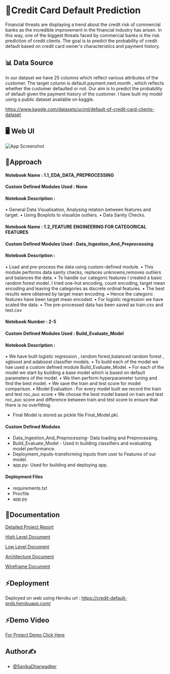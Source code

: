 # 💸Credit Card Default Prediction

Financial threats are displaying a trend about the credit risk of commercial banks as the incredible improvement in the financial industry has arisen. In this way, one of the biggest threats faced by commercial banks is the risk prediction of credit clients. The goal is to predict the probability of credit default based on credit card owner's characteristics and payment history.





## 📊 Data Source
In our dataset we have 25 columns which reflect various attributes
of the customer. The target column is default.payment.next.month , which reflects whether the customer defaulted or not.
Our aim is to predict the probability of default given the payment history of the customer.
I have built my model using a public dataset available on kaggle.

https://www.kaggle.com/datasets/uciml/default-of-credit-card-clients-dataset

## 🖥 Web UI

![App Screenshot](https://media.giphy.com/media/3xTgcAJ5QW9W6DOLqZ/giphy.gif)

## 🎯Approach

#### Notebook Name : 1.1_EDA_DATA_PREPROCESSING
#### Custom Defined Modules Used : None
#### Notebook Description :
•	General Data Visualisation, Analysing relation between features and target.
•	Using Boxplots to visualize outliers.
•	Data Sanity Checks.

#### Notebook Name : 1.2_FEATURE ENGINEERING FOR CATEGORICAL FEATURES

#### Custom Defined Modules Used : Data_Ingestion_And_Preprocessing

#### Notebook Description :

•	Load and pre-process the data using custom-defined module.
•	This module performs data sanity checks, replaces unknowns,removes outliers and balances the data. 
•	To handle our categoric features I created a basic random forest model. I tried one-hot encoding, count encoding, target mean encoding and leaving the categories as discrete ordinal features.
•	The best results were obtained by target mean encoding. 
•	Hence the categoric features have been target mean encoded.
•	For logistic regression we have scaled the data.
•	The pre-processed data has been saved as train.csv and test.csv



#### Notebook Number : 2-5

#### Custom Defined Modules Used : Build_Evaluate_Model

#### Notebook Description :

•	We have built logistic regression , random forest,balanced random forest , xgboost and adaboost classifier models.
•	To build each of the model we hae used a custom defined module Build_Evaluate_Model.
•	For each of the model we start by building a base model which is based on default parameters of the model.
•	We then perform hyperparameter tuning and find the best model.
•	We save the train and test score for model comparison.
•	Model Evaluation : For  every model built we record the train and test roc_auc score 
•	We choose the best model based on train and test roc_auc score and difference between train and test score to ensure that there is no overfitting.

-  Final Model is stored as pickle file Final_Model.pkl.

#### Custom Defined Modules
-  Data_Ingestion_And_Preprocessing- Data loading and  Preprocessing.
-  Build_Evaluate_Model - Used in building classifiers and evaluating model performance.
-  Deployment_inputs-transforming inputs from user to Features of our model.
-  app.py- Used for building and deploying app.

#### Deployment Files
- requirements.txt
- Procfile
- app.py



## 📑Documentation

[Detailed Project Report](https://drive.google.com/file/d/1ES1e_xIR6_FZlwKQFvwolJd3q_sSeg2N/view?usp=sharing)

[High Level Document](https://drive.google.com/file/d/1GPRctHMLq5M8NuFdvQlZuj91rrLll1S5/view?usp=sharing)

[Low Level Document](https://drive.google.com/file/d/1toeX4D0hNN8ZI4U9rhYYxg5w-eMPhRqI/view?usp=sharing)

[Architecture Document](https://drive.google.com/file/d/1JD6gw0zaJ_wDWYLTSEKYnh2cx-cLcA4W/view?usp=sharing)

[Wireframe Document](https://drive.google.com/file/d/1azCG5lWHHSmTjmbYQY3Q_9hT8VEJMH7o/view?usp=sharing)


## ⚡Deployment

Deployed on web using Heroku url : https://credit-default-prob.herokuapp.com/

## ⚡Demo Video 

[For Project Demo Click Here](https://youtu.be/TogjCHuyjK8)

## Author✍

- [@SanikaDharwadker](https://www.github.com/SanikaDharwadker)
